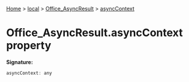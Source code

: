 [Home](./index) &gt; [local](local.md) &gt; [Office\_AsyncResult](local.office_asyncresult.md) &gt; [asyncContext](local.office_asyncresult.asynccontext.md)

# Office\_AsyncResult.asyncContext property


**Signature:**
```javascript
asyncContext: any
```

